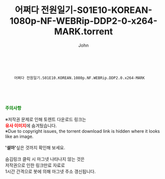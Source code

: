 ﻿---
layout: post
title:  "    어쩌다 전원일기-S01E10-KOREAN-1080p-NF-WEBRip-DDP2-0-x264-MARK.torrent"
author: John
categories: [ 드라마 ]
tags: [  ]
image:  
description: "    어쩌다 전원일기-S01E10-KOREAN-1080p-NF-WEBRip-DDP2-0-x264-MARK torrent 정보 공유"
toc: true
toc_sticky: true
---

<br>

        어쩌다 전원일기.S01E10.KOREAN.1080p.NF.WEBRip.DDP2.0.x264-MARK  
    
<br><br><br>
<p data-ke-size="size16"><b><span style="color: green;">주의사항</span></b><br /><br />※저작권 문제로 인해 토렌트 다운로드 링크는<br /><b><span style="color: red;">유사 이미지</span></b>에 숨겨뒀습니다.<br />※Due to copyright issues, the torrent download link is hidden where it looks like an image.<br /><br /><b>'설마'</b>싶은 것까지 확인해 보세요.<br /><br />숨김링크 클릭 시 마그넷 나타나지 않는 것은<br />저작권으로 인한 링크만료 자료로<br />1시간 간격으로 봇에 의해 마그넷 주소 갱신됩니다.</p>
